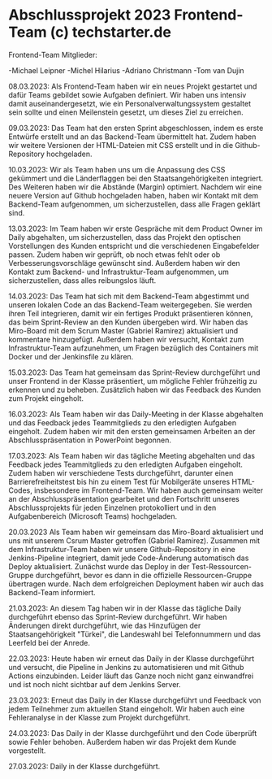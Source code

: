 # Abschlussprojekt 2023 Frontend-Team (c) techstarter.de
Frontend-Team Mitglieder: 

-Michael Leipner
-Michel Hilarius
-Adriano Christmann
-Tom van Dujin

08.03.2023:
Als Frontend-Team haben wir ein neues Projekt gestartet und dafür Teams gebildet sowie Aufgaben definiert. Wir haben uns intensiv damit auseinandergesetzt, wie ein Personalverwaltungssystem gestaltet sein sollte und einen Meilenstein gesetzt, um dieses Ziel zu erreichen.

09.03.2023:
Das Team hat den ersten Sprint abgeschlossen, indem es erste Entwürfe erstellt und an das Backend-Team übermittelt hat. Zudem haben wir weitere Versionen der HTML-Dateien mit CSS erstellt und in die Github-Repository hochgeladen.

10.03.2023:
Wir als Team haben uns um die Anpassung des CSS gekümmert und die Länderflaggen bei den Staatsangehörigkeiten integriert. Des Weiteren haben wir die Abstände (Margin) optimiert. Nachdem wir eine neuere Version auf Github hochgeladen haben, haben wir Kontakt mit dem Backend-Team aufgenommen, um sicherzustellen, dass alle Fragen geklärt sind.

13.03.2023:
Im Team haben wir erste Gespräche mit dem Product Owner im Daily abgehalten, um sicherzustellen, dass das Projekt den optischen Vorstellungen des Kunden entspricht und die verschiedenen Eingabefelder passen. Zudem haben wir geprüft, ob noch etwas fehlt oder ob Verbesserungsvorschläge gewünscht sind. Außerdem haben wir den Kontakt zum Backend- und Infrastruktur-Team aufgenommen, um sicherzustellen, dass alles reibungslos läuft.

14.03.2023:
Das Team hat sich mit dem Backend-Team abgestimmt und unseren lokalen Code an das Backend-Team weitergegeben. Sie werden ihren Teil integrieren, damit wir ein fertiges Produkt präsentieren können, das beim Sprint-Review an den Kunden übergeben wird. Wir haben das Miro-Board mit dem Scrum Master (Gabriel Ramirez) aktualisiert und kommentare hinzugefügt. Außerdem haben wir versucht, Kontakt zum Infrastruktur-Team aufzunehmen, um Fragen bezüglich des Containers mit Docker und der Jenkinsfile zu klären.

15.03.2023:
Das Team hat gemeinsam das Sprint-Review durchgeführt und unser Frontend in der Klasse präsentiert, um mögliche Fehler frühzeitig zu erkennen und zu beheben. Zusätzlich haben wir das Feedback des Kunden zum Projekt eingeholt.

16.03.2023:
Als Team haben wir das Daily-Meeting in der Klasse abgehalten und das Feedback jedes Teammitglieds zu den erledigten Aufgaben eingeholt. Zudem haben wir mit den ersten gemeinsamen Arbeiten an der Abschlusspräsentation in PowerPoint begonnen.

17.03.2023:
Als Team haben wir das tägliche Meeting abgehalten und das Feedback jedes Teammitglieds zu den erledigten Aufgaben eingeholt. Zudem haben wir verschiedene Tests durchgeführt, darunter einen Barrierefreiheitstest bis hin zu einem Test für Mobilgeräte unseres HTML-Codes, insbesondere im Frontend-Team. Wir haben auch gemeinsam weiter an der Abschlusspräsentation gearbeitet und den Fortschritt unseres Abschlussprojekts für jeden Einzelnen protokolliert und in den Aufgabenbereich (Microsoft Teams) hochgeladen.

20.03.2023 
Als Team haben wir gemeinsam das Miro-Board aktualisiert und uns mit unserem Csrum Master getroffen (Gabriel Ramirez). Zusammen mit dem Infrastruktur-Team haben wir unsere Github-Repository in eine Jenkins-Pipeline integriert, damit jede Code-Änderung automatisch das Deploy aktualisiert. Zunächst wurde das Deploy in der Test-Ressourcen-Gruppe durchgeführt, bevor es dann in die offizielle Ressourcen-Gruppe übertragen wurde. Nach dem erfolgreichen Deployment haben wir auch das Backend-Team informiert.

21.03.2023:
An diesem Tag haben wir in der Klasse das tägliche Daily durchgeführt ebenso das Sprint-Review durchgeführt. 
Wir haben Änderungen direkt durchgeführt, wie das Hinzufügen der Staatsangehörigkeit "Türkei", 
die Landeswahl bei Telefonnummern und das Leerfeld bei der Anrede.

22.03.2023:
Heute haben wir erneut das Daily in der Klasse durchgeführt und versucht, die Pipeline in Jenkins zu automatisieren und mit Github Actions einzubinden. 
Leider läuft das Ganze noch nicht ganz einwandfrei und ist noch nicht sichtbar auf dem Jenkins Server.

23.03.2023:
Erneut das Daily in der Klasse durchgeführt und Feedback von jedem Teilnehmer zum aktuellen Stand eingeholt. 
Wir haben auch eine Fehleranalyse in der Klasse zum Projekt durchgeführt.

24.03.2023:
Das Daily in der Klasse durchgeführt und den Code überprüft sowie Fehler behoben. Außerdem haben wir das Projekt dem Kunde vorgestellt.

27.03.2023: Daily in der Klasse durchgeführt.
